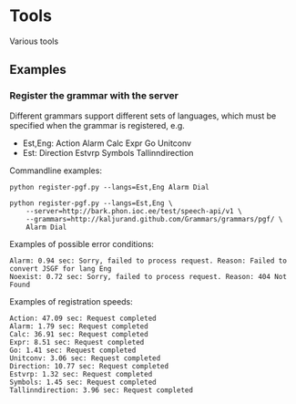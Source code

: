 Tools
=====

Various tools

Examples
--------

### Register the grammar with the server

Different grammars support different sets of languages, which must
be specified when the grammar is registered, e.g.

  - Est,Eng: Action Alarm Calc Expr Go Unitconv
  - Est: Direction Estvrp Symbols Tallinndirection

Commandline examples:

	python register-pgf.py --langs=Est,Eng Alarm Dial

	python register-pgf.py --langs=Est,Eng \
		--server=http://bark.phon.ioc.ee/test/speech-api/v1 \
		--grammars=http://kaljurand.github.com/Grammars/grammars/pgf/ \
		Alarm Dial


Examples of possible error conditions:

	Alarm: 0.94 sec: Sorry, failed to process request. Reason: Failed to convert JSGF for lang Eng
	Noexist: 0.72 sec: Sorry, failed to process request. Reason: 404 Not Found


Examples of registration speeds:

	Action: 47.09 sec: Request completed
	Alarm: 1.79 sec: Request completed
	Calc: 36.91 sec: Request completed
	Expr: 8.51 sec: Request completed
	Go: 1.41 sec: Request completed
	Unitconv: 3.06 sec: Request completed
	Direction: 10.77 sec: Request completed
	Estvrp: 1.32 sec: Request completed
	Symbols: 1.45 sec: Request completed
	Tallinndirection: 3.96 sec: Request completed
